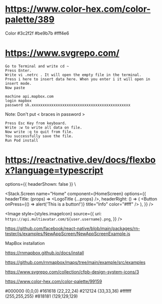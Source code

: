 # https://www.color-hex.com/color-palette/389

Color
#3c2f2f
#be9b7b
#fff4e6

# https://www.svgrepo.com/

    Go to Terminal and write cd ~
    Press Enter.
    Write vi .netrc . It will open the empty file in the terminal.
    Press i here to insert data here. When you enter i it will open in insert mode.
    Now paste

    machine api.mapbox.com
    login mapbox
    password sk.xxxxxxxxxxxxxxxxxxxxxxxxxxxxxxxxxxxxxxxxxxxxx

Note: Don't put < braces in password >

    Press Esc Key from keyboard.
    Write :w to write all data on file.
    Now write :q to quit from file.
    You successfully save the file.
    Run Pod install

# https://reactnative.dev/docs/flexbox?language=typescript

options={{ headerShown: false }}
\

<Stack.Screen
name="Home"
component={HomeScreen}
options={{
          headerTitle: (props) => <LogoTitle {...props} />,
          headerRight: () => (
            <Button
              onPress={() => alert('This is a button!')}
              title="Info"
              color="#fff"
            />
          ),
        }}
/>

<Image
style={styles.imageIcon}
source={{
                uri: `https://api.multiavatar.com/${user.username}.png`,
              }}
/>

https://github.com/facebook/react-native/blob/main/packages/rn-tester/js/examples/NewAppScreen/NewAppScreenExample.js

MapBox installation

https://rnmapbox.github.io/docs/install

https://github.com/rnmapbox/maps/tree/main/example/src/examples

https://www.svgrepo.com/collection/cfpb-design-system-icons/3

https://www.color-hex.com/color-palette/99159

#000000 (0,0,0)
#161618 (22,22,24)
#212124 (33,33,36)
#ffffff (255,255,255)
#818181 (129,129,129)
